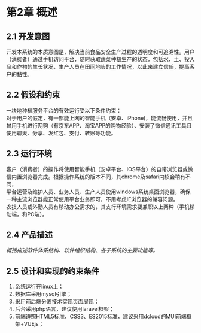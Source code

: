# 第2章 概述

## 2.1 开发意图

开发本系统的本质意图是，解决当前食品安全生产过程的透明度和可追溯性。用户（消费者）通过手机访问平台，随时获取蔬菜种植生产的状态，包括水、土、投入品和作物的生长状况，生产人员在田间地头的工作情况，以此来建立信任，提高客户的黏性。

## 2.2 假设和约束

一块地种植服务平台的有效运行受以下条件约束：  
对于用户的假定，有一部能上网的智能手机（安卓、iPhone\)，能流畅使用，并且曾用手机进行网购（有京东APP、淘宝APP的购物经验）、安装了微信通讯工具且使用聊天、分享、发红包、支付、转账等功能。

## 2.3 运行环境

客户（消费者）的操作将使用智能手机（安卓平台、IOS平台）的自带浏览器或微信内置浏览器完成。根据操作系统的版本不同，其chrome及safari内核会稍有不同，  
平台运营及维护人员、业务人员、生产人员使用windows系统桌面浏览器，确保一种主流浏览器能正常使用平台业务即可，不用考虑IE浏览器的兼容问题。  
农技人员或外勤人员有移动办公需求的，其支行环境需求要兼职以上两种（手机移动端，和PC端）。

## 2.4 产品描述

_概括描述软件体系结构、软件组织结构、各子系统的主要功能等。_

## 2.5 设计和实现的约束条件

1. 系统运行在linux上； 
2. 数据库采用mysql引擎； 
3. 采用前后端分离技术实现页面展现； 
4. 后台采用php语言，建议使用laravel框架； 
5. 前端遵照HTML5标准、CSS3、ES2015标准，建议采用dcloud的MUI前端框架+VUEjs；


